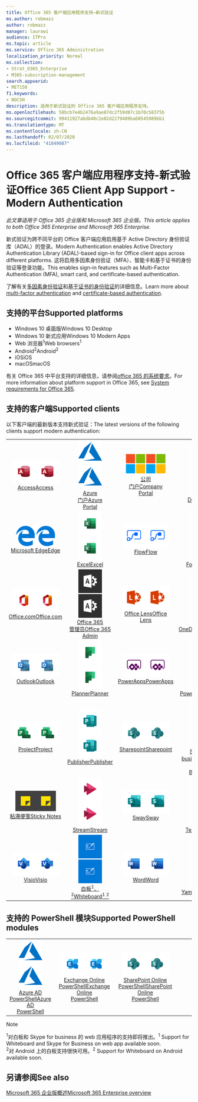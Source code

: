 ```yaml
---
title: Office 365 客户端应用程序支持—新式验证
ms.author: robmazz
author: robmazz
manager: laurawi
audience: ITPro
ms.topic: article
ms.service: Office 365 Administration
localization_priority: Normal
ms.collection:
- Strat_O365_Enterprise
- M365-subscription-management
search.appverid:
- MET150
f1.keywords:
- NOCSH
description: 适用于新式验证的 Office 365 客户端应用程序支持。
ms.openlocfilehash: 58bcb7e4b2476a9ae87dc2f59d87c1b70c58375b
ms.sourcegitcommit: 99411927abdb40c2e82d2279489ba60545989bb1
ms.translationtype: MT
ms.contentlocale: zh-CN
ms.lasthandoff: 02/07/2020
ms.locfileid: "41849087"
---
```

# <a name="office-365-client-app-support---modern-authentication"></a><span data-ttu-id="7a0aa-103">Office 365 客户端应用程序支持-新式验证</span><span class="sxs-lookup"><span data-stu-id="7a0aa-103">Office 365 Client App Support - Modern Authentication</span></span>

<span data-ttu-id="7a0aa-104">*此文章适用于 Office 365 企业版和 Microsoft 365 企业版。*</span><span class="sxs-lookup"><span data-stu-id="7a0aa-104">*This article applies to both Office 365 Enterprise and Microsoft 365 Enterprise.*</span></span>

<span data-ttu-id="7a0aa-105">新式验证为跨不同平台的 Office 客户端应用启用基于 Active Directory 身份验证库（ADAL）的登录。</span><span class="sxs-lookup"><span data-stu-id="7a0aa-105">Modern Authentication enables Active Directory Authentication Library (ADAL)-based sign-in for Office client apps across different platforms.</span></span> <span data-ttu-id="7a0aa-106">这将启用多因素身份验证（MFA）、智能卡和基于证书的身份验证等登录功能。</span><span class="sxs-lookup"><span data-stu-id="7a0aa-106">This enables sign-in features such as Multi-Factor Authentication (MFA), smart card, and certificate-based authentication.</span></span>

<span data-ttu-id="7a0aa-107">了解有关[多因素身份验证](https://docs.microsoft.com/azure/active-directory/authentication/multi-factor-authentication)和[基于证书的身份验证](https://docs.microsoft.com/azure/active-directory/active-directory-certificate-based-authentication-get-started)的详细信息。</span><span class="sxs-lookup"><span data-stu-id="7a0aa-107">Learn more about [multi-factor authentication](https://docs.microsoft.com/azure/active-directory/authentication/multi-factor-authentication) and [certificate-based authentication](https://docs.microsoft.com/azure/active-directory/active-directory-certificate-based-authentication-get-started).</span></span>

## <a name="supported-platforms"></a><span data-ttu-id="7a0aa-108">支持的平台</span><span class="sxs-lookup"><span data-stu-id="7a0aa-108">Supported platforms</span></span>

 - <span data-ttu-id="7a0aa-109">Windows 10 桌面版</span><span class="sxs-lookup"><span data-stu-id="7a0aa-109">Windows 10 Desktop</span></span>
 - <span data-ttu-id="7a0aa-110">Windows 10 新式应用</span><span class="sxs-lookup"><span data-stu-id="7a0aa-110">Windows 10 Modern Apps</span></span>
 - <span data-ttu-id="7a0aa-111">Web 浏览器<sup>1</sup></span><span class="sxs-lookup"><span data-stu-id="7a0aa-111">Web browsers<sup>1</sup></span></span>
 - <span data-ttu-id="7a0aa-112">Android<sup>2</sup></span><span class="sxs-lookup"><span data-stu-id="7a0aa-112">Android<sup>2</sup></span></span>
 - <span data-ttu-id="7a0aa-113">iOS</span><span class="sxs-lookup"><span data-stu-id="7a0aa-113">iOS</span></span>
 - <span data-ttu-id="7a0aa-114">macOS</span><span class="sxs-lookup"><span data-stu-id="7a0aa-114">macOS</span></span>

<span data-ttu-id="7a0aa-115">有关 Office 365 中平台支持的详细信息，请参阅[office 365 的系统要求](https://products.office.com/office-system-requirements)。</span><span class="sxs-lookup"><span data-stu-id="7a0aa-115">For more information about platform support in Office 365, see [System requirements for Office 365](https://products.office.com/office-system-requirements).</span></span>

## <a name="supported-clients"></a><span data-ttu-id="7a0aa-116">支持的客户端</span><span class="sxs-lookup"><span data-stu-id="7a0aa-116">Supported clients</span></span>

<span data-ttu-id="7a0aa-117">以下客户端的最新版本支持新式验证：</span><span class="sxs-lookup"><span data-stu-id="7a0aa-117">The latest versions of the following clients support modern authentication:</span></span>

| | | | | | |
|:---:|:---:|:---:|:---:|:---:|:---:|
| <span data-ttu-id="7a0aa-118">![Access 图标](media/o365-access-64x64.png)</span><span class="sxs-lookup"><span data-stu-id="7a0aa-118">![Access icon](media/o365-access-64x64.png)</span></span> <br> [<span data-ttu-id="7a0aa-119">Access</span><span class="sxs-lookup"><span data-stu-id="7a0aa-119">Access</span></span>](https://products.office.com/access) | <span data-ttu-id="7a0aa-120">![Azure 图标](media/o365-azure-64x64.png)</span><span class="sxs-lookup"><span data-stu-id="7a0aa-120">![Azure icon](media/o365-azure-64x64.png)</span></span> <br> [<span data-ttu-id="7a0aa-121">Azure <br>门户</span><span class="sxs-lookup"><span data-stu-id="7a0aa-121">Azure <br> Portal </span></span>](https://azure.microsoft.com/features/azure-portal/) | <span data-ttu-id="7a0aa-122">![公司门户图标](media/o365-microsoft-64x64.png)</span><span class="sxs-lookup"><span data-stu-id="7a0aa-122">![Company portal icon](media/o365-microsoft-64x64.png)</span></span> <br> [<span data-ttu-id="7a0aa-123">公司<br>门户</span><span class="sxs-lookup"><span data-stu-id="7a0aa-123">Company <br> Portal </span></span>](https://docs.microsoft.com/intune-user-help/sign-in-to-the-company-portal) | <span data-ttu-id="7a0aa-124">![Delve 图标](media/o365-delve-64x64.png)</span><span class="sxs-lookup"><span data-stu-id="7a0aa-124">![Delve icon](media/o365-delve-64x64.png)</span></span> <br> [<span data-ttu-id="7a0aa-125">Delve</span><span class="sxs-lookup"><span data-stu-id="7a0aa-125">Delve</span></span>](https://products.office.com/business/intelligent-search) | <span data-ttu-id="7a0aa-126">![Dynamics 365 图标](media/o365-dynamics365-64x64.png)</span><span class="sxs-lookup"><span data-stu-id="7a0aa-126">![Dynamics 365 icon](media/o365-dynamics365-64x64.png)</span></span> <br> [<span data-ttu-id="7a0aa-127">Dynamics 365</span><span class="sxs-lookup"><span data-stu-id="7a0aa-127">Dynamics 365</span></span>](https://dynamics.microsoft.com) 
| <span data-ttu-id="7a0aa-128">![边缘图标](media/o365-edge-64x64.png)</span><span class="sxs-lookup"><span data-stu-id="7a0aa-128">![Edge icon](media/o365-edge-64x64.png)</span></span> <br> [<span data-ttu-id="7a0aa-129">Microsoft Edge</span><span class="sxs-lookup"><span data-stu-id="7a0aa-129">Edge</span></span>](https://www.microsoft.com/windows/microsoft-edge) | <span data-ttu-id="7a0aa-130">![Excel 图标](media/o365-excel-64x64.png)</span><span class="sxs-lookup"><span data-stu-id="7a0aa-130">![Excel icon](media/o365-excel-64x64.png)</span></span> <br> [<span data-ttu-id="7a0aa-131">Excel</span><span class="sxs-lookup"><span data-stu-id="7a0aa-131">Excel</span></span>](https://products.office.com/excel) | <span data-ttu-id="7a0aa-132">![Flow 图标](media/o365-flow-64x64.png)</span><span class="sxs-lookup"><span data-stu-id="7a0aa-132">![Flow icon](media/o365-flow-64x64.png)</span></span> <br> [<span data-ttu-id="7a0aa-133">Flow</span><span class="sxs-lookup"><span data-stu-id="7a0aa-133">Flow</span></span>](https://flow.microsoft.com) | <span data-ttu-id="7a0aa-134">![Forms 图标](media/o365-forms-64x64.png)</span><span class="sxs-lookup"><span data-stu-id="7a0aa-134">![Forms icon](media/o365-forms-64x64.png)</span></span> <br> [<span data-ttu-id="7a0aa-135">Forms</span><span class="sxs-lookup"><span data-stu-id="7a0aa-135">Forms</span></span>](https://flow.microsoft.com/connectors/shared_microsoftforms/microsoft-forms/) | <span data-ttu-id="7a0aa-136">![Kaizala 图标](media/o365-kaizala-64x64.png)</span><span class="sxs-lookup"><span data-stu-id="7a0aa-136">![Kaizala icon](media/o365-kaizala-64x64.png)</span></span> <br> [<span data-ttu-id="7a0aa-137">Kaizala</span><span class="sxs-lookup"><span data-stu-id="7a0aa-137">Kaizala</span></span>](https://products.office.com/en/business/microsoft-kaizala) 
| <span data-ttu-id="7a0aa-138">![Office.com 图标](media/o365-office-64x64.png)</span><span class="sxs-lookup"><span data-stu-id="7a0aa-138">![Office.com icon](media/o365-office-64x64.png)</span></span> <br> [<span data-ttu-id="7a0aa-139">Office.com</span><span class="sxs-lookup"><span data-stu-id="7a0aa-139">Office.com</span></span>](https://www.office.com/) | <span data-ttu-id="7a0aa-140">![Office 365 管理员图标](media/o365-o365admin-64x64.png)</span><span class="sxs-lookup"><span data-stu-id="7a0aa-140">![Office 365 Admin icon](media/o365-o365admin-64x64.png)</span></span> <br> [<span data-ttu-id="7a0aa-141">Office 365 <br>管理员</span><span class="sxs-lookup"><span data-stu-id="7a0aa-141">Office 365 <br> Admin</span></span>](https://products.office.com/business/manage-office-365-admin-app) | <span data-ttu-id="7a0aa-142">![镜头图标](media/o365-lens-64x64.png)</span><span class="sxs-lookup"><span data-stu-id="7a0aa-142">![Lens icon](media/o365-lens-64x64.png)</span></span> <br> [<span data-ttu-id="7a0aa-143">Office Lens</span><span class="sxs-lookup"><span data-stu-id="7a0aa-143">Office Lens</span></span>](https://www.microsoft.com/p/office-lens/9wzdncrfj3t8?activetab=pivot%3Aoverviewtab) | <span data-ttu-id="7a0aa-144">![OneDrive for Business 图标](media/o365-OneDrive-64x64.png)</span><span class="sxs-lookup"><span data-stu-id="7a0aa-144">![OneDrive for Business icon](media/o365-OneDrive-64x64.png)</span></span> <br> [<span data-ttu-id="7a0aa-145">OneDrive</span><span class="sxs-lookup"><span data-stu-id="7a0aa-145">OneDrive</span></span>](https://products.office.com/onedrive-for-business/online-cloud-storage) |  <span data-ttu-id="7a0aa-146">![OneNote 图标](media/o365-OneNote-64x64.png)</span><span class="sxs-lookup"><span data-stu-id="7a0aa-146">![OneNote icon](media/o365-OneNote-64x64.png)</span></span> <br> [<span data-ttu-id="7a0aa-147">OneNote</span><span class="sxs-lookup"><span data-stu-id="7a0aa-147">OneNote</span></span>](https://products.office.com/onenote) 
| <span data-ttu-id="7a0aa-148">![Outlook 图标](media/o365-outlook-64x64.png)</span><span class="sxs-lookup"><span data-stu-id="7a0aa-148">![Outlook icon](media/o365-outlook-64x64.png)</span></span> <br> [<span data-ttu-id="7a0aa-149">Outlook</span><span class="sxs-lookup"><span data-stu-id="7a0aa-149">Outlook</span></span>](https://products.office.com/outlook) | <span data-ttu-id="7a0aa-150">![Planner 图标](media/o365-planner-64x64.png)</span><span class="sxs-lookup"><span data-stu-id="7a0aa-150">![Planner icon](media/o365-planner-64x64.png)</span></span> <br> [<span data-ttu-id="7a0aa-151">Planner</span><span class="sxs-lookup"><span data-stu-id="7a0aa-151">Planner</span></span>](https://products.office.com/business/task-management-software) | <span data-ttu-id="7a0aa-152">![PowerApps 图标](media/o365-powerapps-64x64.png)</span><span class="sxs-lookup"><span data-stu-id="7a0aa-152">![PowerApps icon](media/o365-powerapps-64x64.png)</span></span> <br> [<span data-ttu-id="7a0aa-153">PowerApps</span><span class="sxs-lookup"><span data-stu-id="7a0aa-153">PowerApps </span></span>](https://powerapps.microsoft.com) | <span data-ttu-id="7a0aa-154">![PowerBI 图标](media/o365-powerbi-64x64.png)</span><span class="sxs-lookup"><span data-stu-id="7a0aa-154">![PowerBI icon](media/o365-powerbi-64x64.png)</span></span> <br> [<span data-ttu-id="7a0aa-155">Power BI</span><span class="sxs-lookup"><span data-stu-id="7a0aa-155">Power BI</span></span>](https://powerbi.microsoft.com)| <span data-ttu-id="7a0aa-156">![PowerPoint 图标](media/o365-powerpoint-64x64.png)</span><span class="sxs-lookup"><span data-stu-id="7a0aa-156">![PowerPoint icon](media/o365-powerpoint-64x64.png)</span></span> <br> [<span data-ttu-id="7a0aa-157">PowerPoint</span><span class="sxs-lookup"><span data-stu-id="7a0aa-157">PowerPoint</span></span>](https://products.office.com/powerpoint) 
| <span data-ttu-id="7a0aa-158">![Project 图标](media/o365-project-64x64.png)</span><span class="sxs-lookup"><span data-stu-id="7a0aa-158">![Project icon](media/o365-project-64x64.png)</span></span> <br> [<span data-ttu-id="7a0aa-159">Project</span><span class="sxs-lookup"><span data-stu-id="7a0aa-159">Project</span></span>](https://products.office.com/project) | <span data-ttu-id="7a0aa-160">![Publisher 图标](media/o365-publisher-64x64.png)</span><span class="sxs-lookup"><span data-stu-id="7a0aa-160">![Publisher icon](media/o365-publisher-64x64.png)</span></span> <br> [<span data-ttu-id="7a0aa-161">Publisher</span><span class="sxs-lookup"><span data-stu-id="7a0aa-161">Publisher</span></span>](https://products.office.com/publisher) | <span data-ttu-id="7a0aa-162">![SharePoint 图标](media/o365-sharepoint-64x64.png)</span><span class="sxs-lookup"><span data-stu-id="7a0aa-162">![SharePoint icon](media/o365-sharepoint-64x64.png)</span></span> <br> [<span data-ttu-id="7a0aa-163">Sharepoint</span><span class="sxs-lookup"><span data-stu-id="7a0aa-163">Sharepoint</span></span>](https://products.office.com/sharepoint) | <span data-ttu-id="7a0aa-164">![Skype for Business 图标](media/o365-skypeforbusiness-64x64.png)</span><span class="sxs-lookup"><span data-stu-id="7a0aa-164">![Skype for Business icon](media/o365-skypeforbusiness-64x64.png)</span></span> <br> [<span data-ttu-id="7a0aa-165">Skype for <br> business<sup>1</sup></span><span class="sxs-lookup"><span data-stu-id="7a0aa-165">Skype for <br> Business<sup>1</sup></span></span>](https://www.skype.com/business/) | <span data-ttu-id="7a0aa-166">![StaffHub 图标](media/o365-staffhub-64x64.png)</span><span class="sxs-lookup"><span data-stu-id="7a0aa-166">![StaffHub icon](media/o365-staffhub-64x64.png)</span></span> <br> [<span data-ttu-id="7a0aa-167">StaffHub</span><span class="sxs-lookup"><span data-stu-id="7a0aa-167">StaffHub</span></span>](https://products.office.com/microsoft-staffhub/staff-scheduling-software)
| <span data-ttu-id="7a0aa-168">![粘滞便笺图标](media/o365-stickynotes-64x64.png)</span><span class="sxs-lookup"><span data-stu-id="7a0aa-168">![Sticky Notes icon](media/o365-stickynotes-64x64.png)</span></span> <br> [<span data-ttu-id="7a0aa-169">粘滞便笺</span><span class="sxs-lookup"><span data-stu-id="7a0aa-169">Sticky Notes</span></span>](https://www.microsoft.com/p/microsoft-sticky-notes/9nblggh4qghw) | <span data-ttu-id="7a0aa-170">![Stream 图标](media/o365-stream-64x64.png)</span><span class="sxs-lookup"><span data-stu-id="7a0aa-170">![Stream icon](media/o365-stream-64x64.png)</span></span> <br> [<span data-ttu-id="7a0aa-171">Stream</span><span class="sxs-lookup"><span data-stu-id="7a0aa-171">Stream</span></span>](https://stream.microsoft.com) | <span data-ttu-id="7a0aa-172">![Sway 图标](media/o365-sway-64x64.png)</span><span class="sxs-lookup"><span data-stu-id="7a0aa-172">![Sway icon](media/o365-sway-64x64.png)</span></span> <br> [<span data-ttu-id="7a0aa-173">Sway</span><span class="sxs-lookup"><span data-stu-id="7a0aa-173">Sway</span></span>](https://sway.com) | <span data-ttu-id="7a0aa-174">![Teams 图标](media/o365-teams-64x64.png)</span><span class="sxs-lookup"><span data-stu-id="7a0aa-174">![Teams icon](media/o365-teams-64x64.png)</span></span> <br> [<span data-ttu-id="7a0aa-175">Teams</span><span class="sxs-lookup"><span data-stu-id="7a0aa-175">Teams</span></span>](https://products.office.com/microsoft-teams/group-chat-software) | <span data-ttu-id="7a0aa-176">![To Do 图标](media/o365-todo-64x64.png)</span><span class="sxs-lookup"><span data-stu-id="7a0aa-176">![To Do icon](media/o365-todo-64x64.png)</span></span> <br> [<span data-ttu-id="7a0aa-177">待办事项</span><span class="sxs-lookup"><span data-stu-id="7a0aa-177">To Do</span></span>](https://todo.microsoft.com) 
| <span data-ttu-id="7a0aa-178">![Visio 图标](media/o365-visio-64x64.png)</span><span class="sxs-lookup"><span data-stu-id="7a0aa-178">![Visio icon](media/o365-visio-64x64.png)</span></span> <br> [<span data-ttu-id="7a0aa-179">Visio</span><span class="sxs-lookup"><span data-stu-id="7a0aa-179">Visio</span></span>](https://products.office.com/visio/flowchart-software) | <span data-ttu-id="7a0aa-180">![Whiteboard 图标](media/o365-whiteboard-64x64.png)</span><span class="sxs-lookup"><span data-stu-id="7a0aa-180">![Whiteboard icon](media/o365-whiteboard-64x64.png)</span></span> <br> [<span data-ttu-id="7a0aa-181">白板<sup>1</sup>、<sup>2</sup></span><span class="sxs-lookup"><span data-stu-id="7a0aa-181">Whiteboard<sup>1</sup>,<sup>2</sup></span></span>](https://whiteboard.microsoft.com/) | <span data-ttu-id="7a0aa-182">![Word 图标](media/o365-word-64x64.png)</span><span class="sxs-lookup"><span data-stu-id="7a0aa-182">![Word icon](media/o365-word-64x64.png)</span></span> <br> [<span data-ttu-id="7a0aa-183">Word</span><span class="sxs-lookup"><span data-stu-id="7a0aa-183">Word</span></span>](https://products.office.com/word) | <span data-ttu-id="7a0aa-184">![Yammer 图标](media/o365-yammer-64x64.png)</span><span class="sxs-lookup"><span data-stu-id="7a0aa-184">![Yammer icon](media/o365-yammer-64x64.png)</span></span> <br> [<span data-ttu-id="7a0aa-185">Yammer</span><span class="sxs-lookup"><span data-stu-id="7a0aa-185">Yammer</span></span>](https://products.office.com/yammer/yammer-overview) | <span data-ttu-id="7a0aa-186">![Yammer 图标](media/o365-yammer-64x64.png)</span><span class="sxs-lookup"><span data-stu-id="7a0aa-186">![Yammer icon](media/o365-yammer-64x64.png)</span></span> <br> [<span data-ttu-id="7a0aa-187">Yammer <br>通知程序</span><span class="sxs-lookup"><span data-stu-id="7a0aa-187">Yammer <br> Notifier</span></span>](https://products.office.com/yammer/yammer-overview) |  |

## <a name="supported-powershell-modules"></a><span data-ttu-id="7a0aa-188">支持的 PowerShell 模块</span><span class="sxs-lookup"><span data-stu-id="7a0aa-188">Supported PowerShell modules</span></span>

| | | | | | |
|:---:|:---:|:---:|:---:|:---:|:---:|
| <span data-ttu-id="7a0aa-189">![Azure 图标](media/o365-azure-64x64.png)</span><span class="sxs-lookup"><span data-stu-id="7a0aa-189">![Azure icon](media/o365-azure-64x64.png)</span></span> <br> [<span data-ttu-id="7a0aa-190">Azure AD <br> PowerShell</span><span class="sxs-lookup"><span data-stu-id="7a0aa-190">Azure AD <br> PowerShell</span></span>](https://docs.microsoft.com/powershell/azure/active-directory/overview?view=azureadps-2.0) | <span data-ttu-id="7a0aa-191">![Exchange 图标](media/o365-exchange-64x64.png)</span><span class="sxs-lookup"><span data-stu-id="7a0aa-191">![Exchange icon](media/o365-exchange-64x64.png)</span></span> <br> [<span data-ttu-id="7a0aa-192">Exchange Online <br> PowerShell</span><span class="sxs-lookup"><span data-stu-id="7a0aa-192">Exchange Online <br> PowerShell</span></span>](https://docs.microsoft.com/powershell/exchange/exchange-online/exchange-online-powershell?view=exchange-ps) | <span data-ttu-id="7a0aa-193">![SharePoint 图标](media/o365-sharepoint-64x64.png)</span><span class="sxs-lookup"><span data-stu-id="7a0aa-193">![SharePoint icon](media/o365-sharepoint-64x64.png)</span></span> <br> [<span data-ttu-id="7a0aa-194">SharePoint Online <br> PowerShell</span><span class="sxs-lookup"><span data-stu-id="7a0aa-194">SharePoint Online <br> PowerShell</span></span>](https://docs.microsoft.com/powershell/sharepoint/sharepoint-online/connect-sharepoint-online)

> [!NOTE]
> <span data-ttu-id="7a0aa-195"><sup>1</sup>对白板和 Skype for business 的 web 应用程序的支持即将推出。</span><span class="sxs-lookup"><span data-stu-id="7a0aa-195"><sup>1</sup> Support for Whiteboard and Skype for Business on web app available soon.</span></span> <br>
> <span data-ttu-id="7a0aa-196"><sup>2</sup>对 Android 上的白板支持很快可用。</span><span class="sxs-lookup"><span data-stu-id="7a0aa-196"><sup>2</sup> Support for Whiteboard on Android available soon.</span></span>

## <a name="see-also"></a><span data-ttu-id="7a0aa-197">另请参阅</span><span class="sxs-lookup"><span data-stu-id="7a0aa-197">See also</span></span>

[<span data-ttu-id="7a0aa-198">Microsoft 365 企业版概述</span><span class="sxs-lookup"><span data-stu-id="7a0aa-198">Microsoft 365 Enterprise overview</span></span>](https://docs.microsoft.com/microsoft-365/enterprise/microsoft-365-overview)
